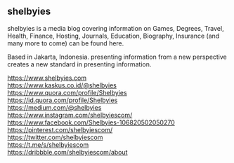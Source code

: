## shelbyies

shelbyies is a media blog covering information on Games, Degrees, Travel, Health, Finance, Hosting, Journals, Education, Biography, Insurance (and many more to come) can be found here.

Based in Jakarta, Indonesia. presenting information from a new perspective creates a new standard in presenting information.

https://www.shelbyies.com <br/>
https://www.kaskus.co.id/@shelbyies <br/>
https://www.quora.com/profile/Shelbyies <br/>
https://id.quora.com/profile/Shelbyies <br/>
https://medium.com/@shelbyies <br/>
https://www.instagram.com/shelbyiescom/ <br/>
https://www.facebook.com/Shelbyies-106820502050270 <br/>
https://pinterest.com/shelbyiescom/ <br/>
https://twitter.com/shelbyiescom <br/>
https://t.me/s/shelbyiescom <br/>
https://dribbble.com/shelbyiescom/about <br/>

<!--
**shelbyies/shelbyies** is a ✨ _special_ ✨ repository because its `README.md` (this file) appears on your GitHub profile.

Here are some ideas to get you started:

- 🔭 I’m currently working on ...
- 🌱 I’m currently learning ...
- 👯 I’m looking to collaborate on ...
- 🤔 I’m looking for help with ...
- 💬 Ask me about ...
- 📫 How to reach me: ...
- 😄 Pronouns: ...
- ⚡ Fun fact: ...
-->
